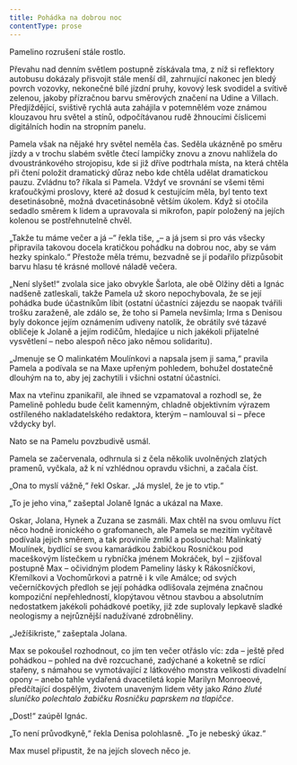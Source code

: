 ```yaml
---
title: Pohádka na dobrou noc
contentType: prose
---
```


Pamelino rozrušení stále rostlo.

Převahu nad denním světlem postupně získávala tma, z níž si reflektory autobusu dokázaly přisvojit stále menší díl, zahrnující nakonec jen bledý povrch vozovky, nekonečné bílé jízdní pruhy, kovový lesk svodidel a svítivě zelenou, jakoby přízračnou barvu směrových značení na Udine a Villach. Předjíždějící, svištivě rychlá auta zahájila v potemnělém voze známou klouzavou hru světel a stínů, odpočítávanou rudě žhnoucími číslicemi digitálních hodin na stropním panelu.

Pamela však na nějaké hry světel neměla čas. Seděla ukázněně po směru jízdy a v trochu slabém světle čtecí lampičky znovu a znovu nahlížela do dvoustránkového strojopisu, kde si již dříve podtrhala místa, na která chtěla při čtení položit dramatický důraz nebo kde chtěla udělat dramatickou pauzu. Zvládnu to? říkala si Pamela. Vždyť ve srovnání se všemi těmi kraťoučkými proslovy, které až dosud k cestujícím měla, byl tento text desetinásobně, možná dvacetinásobně větším úkolem. Když si otočila sedadlo směrem k lidem a upravovala si mikrofon, papír položený na jejích kolenou se postřehnutelně chvěl.

„Takže tu máme večer a já –“ řekla tiše, „– a já jsem si pro vás všecky připravila takovou docela kratičkou pohádku na dobrou noc, aby se vám hezky spinkalo.“ Přestože měla trému, bezvadně se jí podařilo přizpůsobit barvu hlasu té krásné mollové náladě večera.

„Není slyšet!“ zvolala sice jako obvykle Šarlota, ale obě Olžiny děti a Ignác nadšeně zatleskali, takže Pamela už skoro nepochybovala, že se její pohádka bude účastníkům líbit (ostatní účastníci zájezdu se naopak tvářili trošku zaraženě, ale zdálo se, že toho si Pamela nevšimla; Irma s Denisou byly dokonce jejím oznámením udiveny natolik, že obrátily své tázavé obličeje k Jolaně a jejím rodičům, hledajíce u nich jakékoli přijatelné vysvětlení – nebo alespoň něco jako němou solidaritu).

„Jmenuje se O malinkatém Moulínkovi a napsala jsem ji sama,“ pravila Pamela a podívala se na Maxe upřeným pohledem, bohužel dostatečně dlouhým na to, aby jej zachytili i všichni ostatní účastníci.

Max na vteřinu zpanikařil, ale ihned se vzpamatoval a rozhodl se, že Pamelině pohledu bude čelit kamenným, chladně objektivním výrazem ostříleného nakladatelského redaktora, kterým – namlouval si – přece vždycky byl.

Nato se na Pamelu povzbudivě usmál.

Pamela se začervenala, odhrnula si z čela několik uvolněných zlatých pramenů, vyčkala, až k ní vzhlédnou opravdu všichni, a začala číst.

„Ona to myslí vážně,“ řekl Oskar. „Já myslel, že je to vtip.“

„To je jeho vina,“ zašeptal Jolaně Ignác a ukázal na Maxe.

Oskar, Jolana, Hynek a Zuzana se zasmáli. Max chtěl na svou omluvu říct něco hodně ironického o grafomanech, ale Pamela se mezitím vyčítavě podívala jejich směrem, a tak provinile zmlkl a poslouchal: Malinkatý Moulínek, bydlící se svou kamarádkou žabičkou Rosničkou pod maceškovým lístečkem u rybníčka jménem Mokráček, byl – zjišťoval postupně Max – očividným plodem Pameliny lásky k Rákosníčkovi, Křemílkovi a Vochomůrkovi a patrně i k víle Amálce; od svých večerníčkových předloh se její pohádka odlišovala zejména značnou kompoziční nepřehledností, klopýtavou větnou stavbou a absolutním nedostatkem jakékoli pohádkové poetiky, již zde suplovaly lepkavě sladké neologismy a nejrůznější nadužívané zdrobněliny.

„Ježíšikriste,“ zašeptala Jolana.

Max se pokoušel rozhodnout, co jím ten večer otřáslo víc: zda – ještě před pohádkou – pohled na dvě rozcuchané, zadýchané a koketně se rdící stařeny, s námahou se vymotávající z látkového monstra velikosti divadelní opony – anebo tahle vydařená dvacetiletá kopie Marilyn Monroeové, předčítající dospělým, životem unaveným lidem věty jako _Ráno žluté sluníčko polechtalo žabičku Rosničku paprskem na tlapičce_.

„Dost!“ zaúpěl Ignác.

„To není průvodkyně,“ řekla Denisa polohlasně. „To je nebeský úkaz.“

Max musel připustit, že na jejích slovech něco je.
